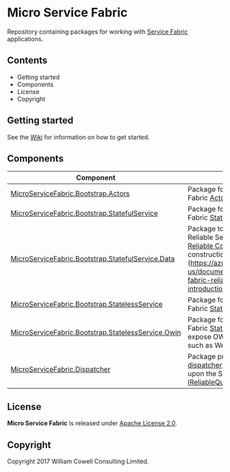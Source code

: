 # Micro Service Fabric

Repository containing packages for working with [Service Fabric](https://azure.microsoft.com/en-us/documentation/services/service-fabric/) applications.

## Contents

* Getting started
* Components
* License
* Copyright

## Getting started

See the [Wiki](https://github.com/wc2/micro-service-fabric/wiki) for information on how to get started.

## Components

| Component | Description |
| --------- | ----------- |
| [MicroServiceFabric.Bootstrap.Actors](https://www.nuget.org/packages/MicroServiceFabric.Bootstrap.Actors/) | Package for bootstrapping Service Fabric [Actors](https://azure.microsoft.com/en-us/documentation/articles/service-fabric-reliable-actors-introduction/). |
| [MicroServiceFabric.Bootstrap.StatefulService](https://www.nuget.org/packages/MicroServiceFabric.Bootstrap.StatefulServices/) | Package for bootstrapping Service Fabric [Stateful Services](https://azure.microsoft.com/en-us/documentation/articles/service-fabric-reliable-services-introduction/). |
| [MicroServiceFabric.Bootstrap.StatefulService.Data](https://www.nuget.org/packages/MicroServiceFabric.Bootstrap.StatefulServices.Data/) | Package to facilitate bootstrapping Reliable Services that require [Reliable Collections](https://docs.microsoft.com/en-us/azure/service-fabric/service-fabric-reliable-services-reliable-collections) upon construction.(https://azure.microsoft.com/en-us/documentation/articles/service-fabric-reliable-services-introduction/). |
| [MicroServiceFabric.Bootstrap.StatelessService](https://www.nuget.org/packages/MicroServiceFabric.Bootstrap.StatelessServices/) | Package for bootstrapping Service Fabric [Stateless Services](https://azure.microsoft.com/en-us/documentation/articles/service-fabric-reliable-services-introduction/). |
| [MicroServiceFabric.Bootstrap.StatelessService.Owin](https://www.nuget.org/packages/MicroServiceFabric.Bootstrap.StatelessServices.Owin/) | Package for bootstrapping Service Fabric [Stateless Services](https://azure.microsoft.com/en-us/documentation/articles/service-fabric-reliable-services-introduction/) that expose OWIN-hosted applications, such as Web APIs. |
| [MicroServiceFabric.Dispatcher](https://www.nuget.org/packages/MicroServiceFabric.Dispatcher/) | Package providing an [event dispatcher](https://en.wikipedia.org/wiki/Event_loop). The dispatcher builds upon the Service Fabric [IReliableQueue](https://msdn.microsoft.com/en-us/library/azure/dn971527.aspx?f=255&MSPPError=-2147217396). | 

## License

**Micro Service Fabric** is released under [Apache License 2.0](https://raw.githubusercontent.com/wc2/micro-service-fabric/master/LICENSE.txt).

## Copyright

Copyright 2017 William Cowell Consulting Limited.
